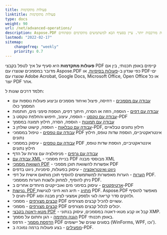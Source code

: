 ```yaml
---
title: פעולות מתקדמות
linktitle: פעולות מתקדמות
type: docs
weight: 90
url: /net/advanced-operations/
description: Aspose.PDF יכול לבצע לא רק משימות פשוטות וקלות אלא גם להתמודד עם מטרות מורכבות יותר. עיין בסעיף הבא למשתמשים מתקדמים ומפתחים.
lastmod: "2022-02-17"
sitemap:
    changefreq: "weekly"
    priority: 0.7
---
```

<script type="application/ld+json">
{
    "@context": "https://schema.org",
    "@type": "TechArticle",
    "headline": "פעולות מתקדמות",
    "alternativeHeadline": "שימוש בתכונות מתקדמות בעבודה עם PDF",
    "author": {
        "@type": "Person",
        "name":"אנסטסיה הולוב",
        "givenName": "אנסטסיה",
        "familyName": "הולוב",
        "url":"https://www.linkedin.com/in/anastasiia-holub-750430225/"
    },
    "genre": "יצירת מסמך PDF",
    "keywords": "pdf, c#, פעולות מתקדמות ב-pdf, יצירת pdf, מחיקת pdf, עיבוד pdf",
    "wordcount": "302",
    "proficiencyLevel":"מתחיל",
    "publisher": {
        "@type": "Organization",
        "name": "צוות מסמכי Aspose.PDF",
        "url": "https://products.aspose.com/pdf",
        "logo": "https://www.aspose.cloud/templates/aspose/img/products/pdf/aspose_pdf-for-net.svg",
        "alternateName": "Aspose",
        "sameAs": [
            "https://facebook.com/aspose.pdf/",
            "https://twitter.com/asposepdf",
            "https://www.youtube.com/channel/UCmV9sEg_QWYPi6BJJs7ELOg/featured",
            "https://www.linkedin.com/company/aspose",
            "https://stackoverflow.com/questions/tagged/aspose",
            "https://aspose.quora.com/",
            "https://aspose.github.io/"
        ],
        "contactPoint": [
            {
                "@type": "ContactPoint",
                "telephone": "+1 903 306 1676",
                "contactType": "מכירות",
                "areaServed": "US",
                "availableLanguage": "en"
            },
            {
                "@type": "ContactPoint",
                "telephone": "+44 141 628 8900",
                "contactType": "מכירות",
                "areaServed": "GB",
                "availableLanguage": "en"
            },
            {
                "@type": "ContactPoint",
                "telephone": "+61 2 8006 6987",
                "contactType": "מכירות",
                "areaServed": "AU",
                "availableLanguage": "en"
            }
        ]
    },
    "url": "/net/advanced-operations/",
    "mainEntityOfPage": {
        "@type": "WebPage",
        "@id": "/net/advanced-operations/"
    },
    "dateModified": "2022-02-04",
    "description": "Aspose.PDF יכול לבצע לא רק משימות פשוטות וקלות אלא גם להתמודד עם מטרות מורכבות יותר. עיין בסעיף הבא למשתמשים מתקדמים ומפתחים."
}
</script>
**פעולות מתקדמות** היא סעיף על איך לטפל בקבצי PDF קיימים באופן תכנותי, בין אם מדובר במסמכים שנוצרו עם Aspose.PDF כפי שנדון ב-[פעולות בסיסיות](/pdf/net/basic-operations/), או PDF-ים שנוצרו עם Adobe Acrobat, Google Docs, Microsoft Office, Open Office או כל יוצר PDF אחר.

תלמד דרכים שונות ל:

- [עבודה עם מסמכים](/pdf/net/working-with-documents/) - דחיסה, פיצול ואיחוד מסמכים וביצוע פעולות נוספות עם המסמך כולו
- [עבודה עם דפים](/pdf/net/working-with-pages/) - הוספה, הזזה או הסרה, חיתוך דפים, הוספת סימני מים, חותמות
- [עבודה עם טקסט](/pdf/net/working-with-text/) - הוספה, עיצוב, חיפוש והחלפת טקסט ב-PDF
- [עבודה עם תמונות](/pdf/net/working-with-images/) - הוספה, הסרה, חילוץ תמונה במסמך
- [עבודה עם טבלאות](/pdf/net/working-with-tables/) - הוספה, קישוט שולחן ב-PDF, חילוץ נתונים טבלאיים
- [עבודה עם טפסים](/pdf/net/working-with-forms/) - טיפול במסמכי PDF אינטראקטיביים, הוספת שדות טופס, חילוץ נתונים
- [עבודה עם טפסים](/pdf/net/working-with-forms/) - עיסוק במסמכי PDF אינטראקטיביים, הוספת שדות טופס, חילוץ נתונים
- [עבודה עם גרפים](/pdf/net/graphs/) - מניפולציה עם צורות על הדף
- [עבודה עם XML](/pdf/net/working-with-xml) - בניית מסמכי PDF מבוססי מבנה XML
- [השוואת מסמכי PDF](/pdf/net/compare-pdf-documents/) - אפשרות להשוואת תוכן מסמכי PDF
- [ניווט ואינטראקציה](/pdf/net/navigation-and-interaction/) - עיסוק בפעולות, סימניות, ניווט בדפים
- [הערות](/pdf/net/annotations/) - הערות מאפשרות למשתמשים להוסיף תוכן מותאם אישית על דפי PDF. ניתן להוסיף, למחוק ולשנות הערות ממסמכי PDF.
- [ארטיפקטים](/pdf/net/artifacts/) - עיסוק בסימני מים ואובייקטים מיוחדים אחרים ב-PDF
- [נגישות. PDF מתויג](/pdf/net/accessibility-tagged-pdf/) - תיוג הוא חיוני לנגישות PDF. Aspose.PDF מאפשר להוסיף תגים ל-PDF ולהקים סדר קריאה לוגי ולספק אמצעי לציון מבנה וסוג.
- [קבצים מצורפים](/pdf/net/attachments/) - מסמכי PDF עשויים להכיל קבצים מצורפים.
- [קבצים מצורפים](/pdf/net/attachments/) - מסמכי PDF יכולים לכלול קבצים מצורפים.
- [מטא-דאטה בקבצי PDF](/pdf/net/pdf-file-metadata/) - קבל או קבע מטא-דאטה במסמכים, עיסוק בנתוני XMP.
- [הגנה וחתימה](/pdf/net/securing-and-signing/) - הגן וחתום על מסמך PDF באופן תכנותי.
- [הדפסת מסמך](/pdf/net/printing-document/) - הדפס PDF בסוגים שונים של יישומים (WinForms, WPF, וכו').
- [מפעילים](/pdf/net/operators/) - בצע פעולות ברמה נמוכה ב-PDF.

<script type="application/ld+json">
{
    "@context": "http://schema.org",
    "@type": "SoftwareApplication",
    "name": "Aspose.PDF for .NET Library",
    "image": "https://www.aspose.cloud/templates/aspose/img/products/pdf/aspose_pdf-for-net.svg",
    "url": "https://www.aspose.com/",
    "publisher": {
        "@type": "Organization",
        "name": "Aspose.PDF",
        "url": "https://products.aspose.com/pdf",
        "logo": "https://www.aspose.cloud/templates/aspose/img/products/pdf/aspose_pdf-for-net.svg",
        "alternateName": "Aspose",
        "sameAs": [
            "https://facebook.com/aspose.pdf/",
            "https://twitter.com/asposepdf",
            "https://www.youtube.com/channel/UCmV9sEg_QWYPi6BJJs7ELOg/featured",
            "https://www.linkedin.com/company/aspose",
            "https://stackoverflow.com/questions/tagged/aspose",
            "https://aspose.quora.com/",
            "https://aspose.github.io/"
        ],
        "contactPoint": [
            {
                "@type": "ContactPoint",
                "telephone": "+1 903 306 1676",
                "contactType": "sales",
                "areaServed": "US",
                "availableLanguage": "en"
            },
            {
                "@type": "ContactPoint",
                "telephone": "+44 141 628 8900",
                "contactType": "sales",
                "areaServed": "GB",
                "availableLanguage": "en"
            },
            {
                "@type": "ContactPoint",
                "telephone": "+61 2 8006 6987",
                "contactType": "sales",
                "areaServed": "AU",
                "availableLanguage": "en"
            }
        ]
    },
    "offers": {
        "@type": "Offer",
        "price": "1199",
        "priceCurrency": "USD"
    },
    "applicationCategory": "PDF Manipulation Library for .NET",
    "downloadUrl": "https://www.nuget.org/packages/Aspose.PDF/",
    "operatingSystem": "Windows, MacOS, Linux",
    "screenshot": "https://docs.aspose.com/pdf/net/create-pdf-document/screenshot.png",
    "softwareVersion": "2022.1",
    "aggregateRating": {
        "@type": "AggregateRating",
        "ratingValue": "5",
        "ratingCount": "16"
    }
}
</script>

